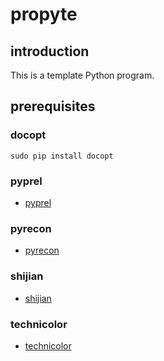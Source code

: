 # propyte

## introduction

This is a template Python program.

## prerequisites

### docopt

    sudo pip install docopt

### pyprel

- [pyprel](https://github.com/wdbm/pyprel)

### pyrecon

- [pyrecon](https://github.com/wdbm/pyrecon)

### shijian

- [shijian](https://github.com/wdbm/shijian)

### technicolor

- [technicolor](https://github.com/wdbm/technicolor)
